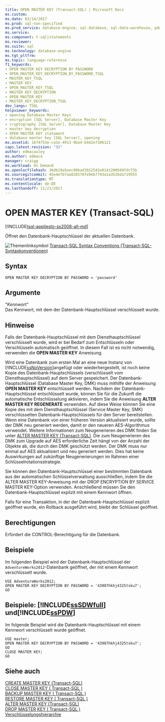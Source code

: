 ```yaml
---
title: OPEN MASTER KEY (Transact-SQL) | Microsoft Docs
ms.custom: 
ms.date: 03/14/2017
ms.prod: sql-non-specified
ms.prod_service: database-engine, sql-database, sql-data-warehouse, pdw
ms.service: 
ms.component: t-sql|statements
ms.reviewer: 
ms.suite: sql
ms.technology: database-engine
ms.tgt_pltfrm: 
ms.topic: language-reference
f1_keywords:
- OPEN MASTER KEY DECRYPTION BY PASSWORD
- OPEN_MASTER_KEY_DECRYPTION_BY_PASSWORD_TSQL
- MASTER_KEY_TSQL
- MASTER KEY
- OPEN_MASTER_KEY_TSQL
- MASTER KEY DECRYPTION
- OPEN MASTER KEY
- MASTER_KEY_DECRYPTION_TSQL
dev_langs: TSQL
helpviewer_keywords:
- opening Database Master Keys
- encryption [SQL Server], Database Master Key
- cryptography [SQL Server], Database Master Key
- master key decryption
- OPEN MASTER KEY statement
- database master key [SQL Server], opening
ms.assetid: 1674753e-ca1e-4913-9ba4-b442e7106121
caps.latest.revision: "31"
author: edmacauley
ms.author: edmaca
manager: craigg
ms.workload: On Demand
ms.openlocfilehash: 36db19a5eec90bad3b52542e0141200949fdcf5b
ms.sourcegitcommit: 45e4efb7aa828578fe9eb7743a1a3526da719555
ms.translationtype: MT
ms.contentlocale: de-DE
ms.lasthandoff: 11/21/2017
---
```

# <a name="open-master-key-transact-sql"></a>OPEN MASTER KEY (Transact-SQL)
[!INCLUDE[tsql-appliesto-ss2008-all-md](../../includes/tsql-appliesto-ss2008-all-md.md)]

  Öffnet den Datenbank-Hauptschlüssel der aktuellen Datenbank.  
  
 ![Themenlinksymbol](../../database-engine/configure-windows/media/topic-link.gif "Topic link icon") [Transact-SQL Syntax Conventions (Transact-SQL-Syntaxkonventionen)](../../t-sql/language-elements/transact-sql-syntax-conventions-transact-sql.md)  
  
## <a name="syntax"></a>Syntax  
  
```  
OPEN MASTER KEY DECRYPTION BY PASSWORD = 'password'   
```  
  
## <a name="arguments"></a>Argumente  
 "*Kennwort*"  
 Das Kennwort, mit dem der Datenbank-Hauptschlüssel verschlüsselt wurde.  
  
## <a name="remarks"></a>Hinweise  
 Falls der Datenbank-Hauptschlüssel mit dem Diensthauptschlüssel verschlüsselt wurde, wird er bei Bedarf zum Entschlüsseln oder Verschlüsseln automatisch geöffnet. In diesem Fall ist es nicht notwendig, verwenden die **OPEN MASTER KEY** Anweisung.  
  
 Wird eine Datenbank zum ersten Mal an eine neue Instanz von [!INCLUDE[ssNoVersion](../../includes/ssnoversion-md.md)]angefügt oder wiederhergestellt, ist noch keine Kopie des Datenbank-Hauptschlüssels (verschlüsselt vom Diensthauptschlüssel) auf dem Server gespeichert. Der Datenbank-Hauptschlüssel (Database Master Key, DMK) muss mithilfe der Anweisung **OPEN MASTER KEY** entschlüsselt werden. Nachdem der Datenbank-Hauptschlüssel entschlüsselt wurde, können Sie für die Zukunft die automatische Entschlüsselung aktivieren, indem Sie die Anweisung **ALTER MASTER KEY REGENERATE** verwenden. Auf diese Weise können Sie eine Kopie des mit dem Diensthauptschlüssel (Service Master Key, SMK) verschlüsselten Datenbank-Hauptschlüssels für den Server bereitstellen. Wenn eine Datenbank von einer früheren Version aktualisiert wurde, sollte der DMK neu generiert werden, damit er den neueren AES-Algorithmus verwendet. Weitere Informationen zum Neugenerieren des DMK finden Sie unter [ALTER MASTER KEY &#40;Transact-SQL&#41;](../../t-sql/statements/alter-master-key-transact-sql.md). Die zum Neugenerieren des DMK zum Upgrade auf AES erforderliche Zeit hängt von der Anzahl der Objekte ab, die durch den DMK geschützt werden. Der DMK muss nur einmal auf AES aktualisiert und neu generiert werden. Dies hat keine Auswirkungen auf zukünftige Neugenerierungen im Rahmen einer Schlüsselrotationsstrategie.  
  
 Sie können den Datenbank-Hauptschlüssel einer bestimmten Datenbank aus der automatischen Schlüsselverwaltung ausschließen, indem Sie die ALTER MASTER KEY-Anweisung mit der DROP ENCRYPTION BY SERVICE MASTER KEY-Option verwenden. Anschließend müssen Sie den Datenbank-Hauptschlüssel explizit mit einem Kennwort öffnen.  
  
 Falls für eine Transaktion, in der der Datenbank-Hauptschlüssel explizit geöffnet wurde, ein Rollback ausgeführt wird, bleibt der Schlüssel geöffnet.  
  
## <a name="permissions"></a>Berechtigungen  
 Erfordert die CONTROL-Berechtigung für die Datenbank.  
  
## <a name="examples"></a>Beispiele  
 Im folgenden Beispiel wird der Datenbank-Hauptschlüssel der `AdventureWorks2012`-Datenbank geöffnet, der mit einem Kennwort verschlüsselt wurde.  
  
```  
USE AdventureWorks2012;  
OPEN MASTER KEY DECRYPTION BY PASSWORD = '43987hkhj4325tsku7';  
GO  
```  
  
## <a name="examples-includesssdwfullincludessssdwfull-mdmd-and-includesspdwincludessspdw-mdmd"></a>Beispiele: [!INCLUDE[ssSDWfull](../../includes/sssdwfull-md.md)] und[!INCLUDE[ssPDW](../../includes/sspdw-md.md)]  
 Im folgende Beispiel wird die Datenbank-Hauptschlüssel mit einem Kennwort verschlüsselt wurde geöffnet.  
  
```  
USE master;  
OPEN MASTER KEY DECRYPTION BY PASSWORD = '43987hkhj4325tsku7';  
GO  
CLOSE MASTER KEY;  
GO  
```  
  
## <a name="see-also"></a>Siehe auch  
 [CREATE MASTER KEY &#40;Transact-SQL&#41;](../../t-sql/statements/create-master-key-transact-sql.md)   
 [CLOSE MASTER KEY &#40; Transact-SQL &#41;](../../t-sql/statements/close-master-key-transact-sql.md)   
 [BACKUP MASTER KEY &#40; Transact-SQL &#41;](../../t-sql/statements/backup-master-key-transact-sql.md)   
 [RESTORE MASTER KEY &#40; Transact-SQL &#41;](../../t-sql/statements/restore-master-key-transact-sql.md)   
 [ALTER MASTER KEY (Transact-SQL)](../../t-sql/statements/alter-master-key-transact-sql.md)   
 [DROP MASTER KEY &#40; Transact-SQL &#41;](../../t-sql/statements/drop-master-key-transact-sql.md)   
 [Verschlüsselungshierarchie](../../relational-databases/security/encryption/encryption-hierarchy.md)  
  
  

